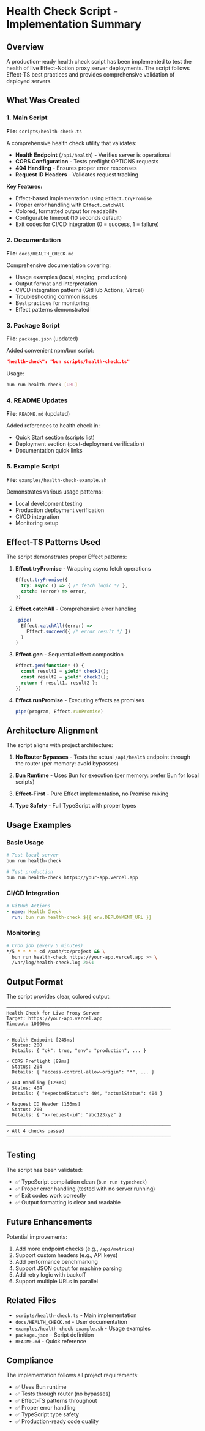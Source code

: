 # Health Check Script - Implementation Summary

## Overview

A production-ready health check script has been implemented to test the 
health of live Effect-Notion proxy server deployments. The script 
follows Effect-TS best practices and provides comprehensive validation 
of deployed servers.

## What Was Created

### 1. Main Script
**File:** `scripts/health-check.ts`

A comprehensive health check utility that validates:
- **Health Endpoint** (`/api/health`) - Verifies server is operational
- **CORS Configuration** - Tests preflight OPTIONS requests
- **404 Handling** - Ensures proper error responses
- **Request ID Headers** - Validates request tracking

**Key Features:**
- Effect-based implementation using `Effect.tryPromise`
- Proper error handling with `Effect.catchAll`
- Colored, formatted output for readability
- Configurable timeout (10 seconds default)
- Exit codes for CI/CD integration (0 = success, 1 = failure)

### 2. Documentation
**File:** `docs/HEALTH_CHECK.md`

Comprehensive documentation covering:
- Usage examples (local, staging, production)
- Output format and interpretation
- CI/CD integration patterns (GitHub Actions, Vercel)
- Troubleshooting common issues
- Best practices for monitoring
- Effect patterns demonstrated

### 3. Package Script
**File:** `package.json` (updated)

Added convenient npm/bun script:
```json
"health-check": "bun scripts/health-check.ts"
```

Usage:
```bash
bun run health-check [URL]
```

### 4. README Updates
**File:** `README.md` (updated)

Added references to health check in:
- Quick Start section (scripts list)
- Deployment section (post-deployment verification)
- Documentation quick links

### 5. Example Script
**File:** `examples/health-check-example.sh`

Demonstrates various usage patterns:
- Local development testing
- Production deployment verification
- CI/CD integration
- Monitoring setup

## Effect-TS Patterns Used

The script demonstrates proper Effect patterns:

1. **Effect.tryPromise** - Wrapping async fetch operations
   ```typescript
   Effect.tryPromise({
     try: async () => { /* fetch logic */ },
     catch: (error) => error,
   })
   ```

2. **Effect.catchAll** - Comprehensive error handling
   ```typescript
   .pipe(
     Effect.catchAll((error) =>
       Effect.succeed({ /* error result */ })
     )
   )
   ```

3. **Effect.gen** - Sequential effect composition
   ```typescript
   Effect.gen(function* () {
     const result1 = yield* check1();
     const result2 = yield* check2();
     return { result1, result2 };
   })
   ```

4. **Effect.runPromise** - Executing effects as promises
   ```typescript
   pipe(program, Effect.runPromise)
   ```

## Architecture Alignment

The script aligns with project architecture:

1. **No Router Bypasses** - Tests the actual `/api/health` endpoint 
   through the router (per memory: avoid bypasses)

2. **Bun Runtime** - Uses Bun for execution (per memory: prefer Bun 
   for local scripts)

3. **Effect-First** - Pure Effect implementation, no Promise mixing

4. **Type Safety** - Full TypeScript with proper types

## Usage Examples

### Basic Usage
```bash
# Test local server
bun run health-check

# Test production
bun run health-check https://your-app.vercel.app
```

### CI/CD Integration
```yaml
# GitHub Actions
- name: Health Check
  run: bun run health-check ${{ env.DEPLOYMENT_URL }}
```

### Monitoring
```bash
# Cron job (every 5 minutes)
*/5 * * * * cd /path/to/project && \
  bun run health-check https://your-app.vercel.app >> \
  /var/log/health-check.log 2>&1
```

## Output Format

The script provides clear, colored output:

```
────────────────────────────────────────────────────────────
Health Check for Live Proxy Server
Target: https://your-app.vercel.app
Timeout: 10000ms
────────────────────────────────────────────────────────────

✓ Health Endpoint [245ms]
  Status: 200
  Details: { "ok": true, "env": "production", ... }

✓ CORS Preflight [89ms]
  Status: 204
  Details: { "access-control-allow-origin": "*", ... }

✓ 404 Handling [123ms]
  Status: 404
  Details: { "expectedStatus": 404, "actualStatus": 404 }

✓ Request ID Header [156ms]
  Status: 200
  Details: { "x-request-id": "abc123xyz" }

────────────────────────────────────────────────────────────
✓ All 4 checks passed
────────────────────────────────────────────────────────────
```

## Testing

The script has been validated:
- ✅ TypeScript compilation clean (`bun run typecheck`)
- ✅ Proper error handling (tested with no server running)
- ✅ Exit codes work correctly
- ✅ Output formatting is clear and readable

## Future Enhancements

Potential improvements:
1. Add more endpoint checks (e.g., `/api/metrics`)
2. Support custom headers (e.g., API keys)
3. Add performance benchmarking
4. Support JSON output for machine parsing
5. Add retry logic with backoff
6. Support multiple URLs in parallel

## Related Files

- `scripts/health-check.ts` - Main implementation
- `docs/HEALTH_CHECK.md` - User documentation
- `examples/health-check-example.sh` - Usage examples
- `package.json` - Script definition
- `README.md` - Quick reference

## Compliance

The implementation follows all project requirements:
- ✅ Uses Bun runtime
- ✅ Tests through router (no bypasses)
- ✅ Effect-TS patterns throughout
- ✅ Proper error handling
- ✅ TypeScript type safety
- ✅ Production-ready code quality
